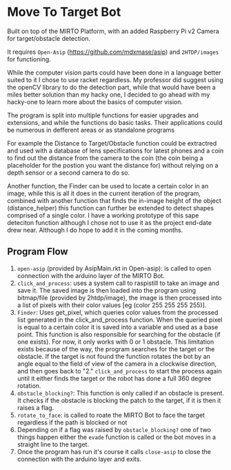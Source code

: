 # Move To Target Bot

Built on top of the MIRTO Platform, with an added Raspberry Pi v2 Camera for target/obstacle detection.

It requires `Open-Asip` (https://github.com/mdxmase/asip) and `2HTDP/images` for functioning.

While the computer vision parts could have been done in a language better suited to it I chose to use racket regardless. My professor did suggest using the openCV library to do the detection part, while that would have been a miles better solution than my hacky one, I decided to go ahead with my hacky-one to learn more about the basics of computer vision.

The program is split into multiple functions for easier upgrades and extensions, and while the functions do basic tasks. Their applications could be numerous in defferent areas or as standalone programs

For example the Distance to Target/Obstacle function could be extractred and used with a database of lens specifications for latest phones and a coin to find out the distance from the camera to the coin (the coin being a placeholder for the postion you want the distance for) without relying on a depth sensor or a second camera to do so.

Another function, the Finder can be used to locate a certain color in an image, while this is all it does in the current iteration of the program, combined with another function that finds the in-image height of the object (distance_helper) this function can further be extended to detect shapes comprised of a single color. I have a working prototype of this sape deteciton function although I chose not to use it as the project end-date drew near. Although I do hope to add it in the coming months.

## Program Flow

1. `open-asip` (provided by AsipMain.rkt in Open-asip): is called to open connection with the arduino layer of the MIRTO Bot.
2. `click_and_process`: uses a system call to raspistill to take an image and save it. The saved image is then loaded into the program using bitmap/file (provided by 2htdp/image), the image is then processed into a list of pixels with their color values [eg (color 255 255 255 255)].
3. `Finder`: Uses get_pixel, which queries color values from the processed list generated in the click_and_process function. When the queried pixel is equal to a certain color it is saved into a variable and used as a base point. This function is also responsible for searching for the obstacle (if one exists). For now, it only works with 0 or 1 obstacle. This limitation exists because of the way, the program searches for the target or the obstacle.
If the target is not found the function rotates the bot by an angle equal to the field of view of the camera in a clockwise direction, and then goes back to "2." `click_and_process` to start the process again until it either finds the target or the robot has done a full 360 degree rotation.
4. `obstacle_blocking?`: This function is only called if an obstacle is present. It checks if the obstacle is blocking the patch to the target, if it is then it raises a flag.
5.  `rotate_to_face`: is called to roate the MIRTO Bot to face the target regardless if the path is blocked or not
6. Depending on if a flag was raised by `obstacle_blocking?` one of two things happen either the `evade` function is called or the bot moves in a straight line to the target.
7. Once the program has run it's course it calls `close-asip` to close the connection with the arduino layer and exits.
